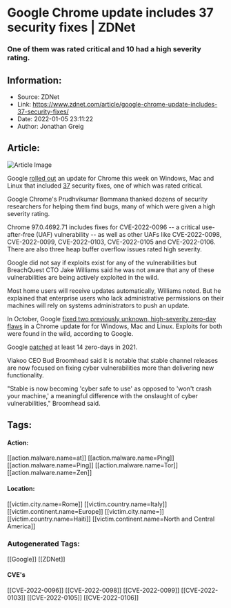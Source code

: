 # Google Chrome update includes 37 security fixes | ZDNet
### One of them was rated critical and 10 had a high severity rating.

## Information:
+ Source: ZDNet
+ Link: https://www.zdnet.com/article/google-chrome-update-includes-37-security-fixes/
+ Date: 2022-01-05 23:11:22
+ Author: Jonathan Greig


## Article:
![Article Image](https://www.zdnet.com/a/img/resize/c3c08fbd9429cc41301000c7aee623a9823bed57/2022/01/05/0375e036-9b3b-4819-8835-7d8fbf52c38d/google-chrome.png?width=770&height=578&fit=crop&auto=webp)

Google [rolled out](https://chromereleases.googleblog.com/2022/01/stable-channel-update-for-desktop.html) an update for Chrome this week on Windows, Mac and Linux that included [37](https://bugs.chromium.org/p/chromium/issues/list?can=1&q=type%3Abug-security+os%3DAndroid%2Cios%2Clinux%2Cmac%2Cwindows%2Call%2Cchrome+label%3ARelease-0-M97) security fixes, one of which was rated critical. 

Google Chrome's Prudhvikumar Bommana thanked dozens of security researchers for helping them find bugs, many of which were given a high severity rating. 

Chrome 97.0.4692.71 includes fixes for CVE-2022-0096 -- a critical use-after-free (UAF) vulnerability -- as well as other UAFs like CVE-2022-0098, CVE-2022-0099, CVE-2022-0103, CVE-2022-0105 and CVE-2022-0106. There are also three heap buffer overflow issues rated high severity. 

Google did not say if exploits exist for any of the vulnerabilities but BreachQuest CTO Jake Williams said he was not aware that any of these vulnerabilities are being actively exploited in the wild. 

Most home users will receive updates automatically, Williams noted. But he explained that enterprise users who lack administrative permissions on their machines will rely on systems administrators to push an update. 

In October, Google [fixed two previously unknown, high-severity zero-day flaws](https://www.zdnet.com/article/google-fixes-two-high-severity-zero-day-flaws-in-chrome/) in a Chrome update for for Windows, Mac and Linux. Exploits for both were found in the wild, according to Google. 

Google [patched](https://www.zdnet.com/article/google-patches-two-chrome-zero-days/) at least 14 zero-days in 2021. 






Viakoo CEO Bud Broomhead said it is notable that stable channel releases are now focused on fixing cyber vulnerabilities more than delivering new functionality.  

"Stable is now becoming 'cyber safe to use' as opposed to 'won't crash your machine,' a meaningful difference with the onslaught of cyber vulnerabilities," Broomhead said. 





## Tags:

#### Action:
[[action.malware.name=at]] [[action.malware.name=Ping]] [[action.malware.name=Ping]] [[action.malware.name=Tor]] [[action.malware.name=Zen]]

#### Location:
[[victim.city.name=Rome]] [[victim.country.name=Italy]] [[victim.continent.name=Europe]] [[victim.city.name=]] [[victim.country.name=Haiti]] [[victim.continent.name=North and Central America]]

### Autogenerated Tags:
[[Google]] [[ZDNet]]
#### CVE's
[[CVE-2022-0096]] [[CVE-2022-0098]] [[CVE-2022-0099]] [[CVE-2022-0103]] [[CVE-2022-0105]] [[CVE-2022-0106]]

